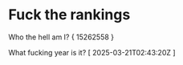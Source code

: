 # Fuck the rankings

Who the hell am I?
{ 15262558 }

What fucking year is it?
[ 2025-03-21T02:43:20Z ]
